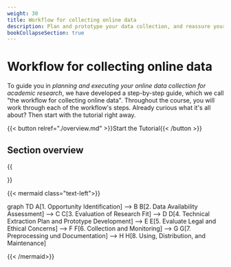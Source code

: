 ```yaml
---
weight: 30
title: Workflow for collecting online data
description: Plan and prototype your data collection, and reassure yourself the data fits your research purpose.
bookCollapseSection: true
---
```


# Workflow for collecting online data

To guide you in *planning and executing your online data collection for academic research*, we have developed a step-by-step guide, which we call "the workflow for collecting online data". Throughout the course, you will work through each of the workflow's steps. Already curious what it's all about? Then start with the tutorial right away.


{{< button relref="./overview.md" >}}Start the Tutorial{{< /button >}}

## Section overview

{{<section>}}



{{< mermaid class="text-left">}}

graph TD
    A[1. Opportunity Identification] --> B
    B[2. Data Availability Assessment] --> C
    C[3. Evaluation of Research Fit] --> D
    D[4. Technical Extraction Plan and Prototype Development] --> E
    E[5. Evaluate Legal and Ethical Concerns] --> F
    F[6. Collection and Monitoring] --> G
    G[7. Preprocessing und Documentation] --> H
    H[8. Using, Distribution, and Maintenance]

{{< /mermaid>}}
